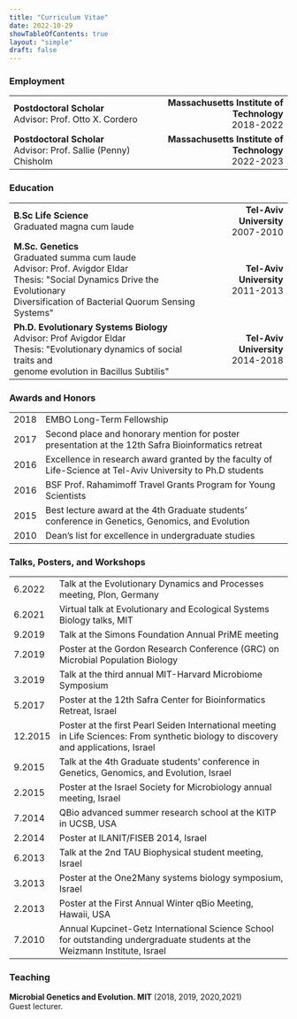 ```yaml
---
title: "Curriculum Vitae"
date: 2022-10-29
showTableOfContents: true
layout: "simple"
draft: false
---
```


### Employment
|||
|:---|---:|
|**Postdoctoral Scholar**</br>Advisor: Prof. Otto X. Cordero|**Massachusetts Institute of Technology**</br>2018-2022|
|**Postdoctoral Scholar**</br>Advisor: Prof. Sallie (Penny) Chisholm|**Massachusetts Institute of Technology**</br>2022-2023|

### Education
|||
|:---|---:|
|**B.Sc Life Science**</br>Graduated magna cum laude|**Tel-Aviv University**</br>2007-2010|
|**M.Sc. Genetics**</br>Graduated summa cum laude</br>Advisor: Prof. Avigdor Eldar</br>Thesis: "Social Dynamics Drive the Evolutionary</br>Diversification of Bacterial Quorum Sensing Systems"|**Tel-Aviv University**</br>2011-2013|
|**Ph.D. Evolutionary Systems Biology**</br>Advisor: Prof Avigdor Eldar</br>Thesis: "Evolutionary dynamics of social traits and</br>genome evolution in Bacillus Subtilis"|**Tel-Aviv University**</br>2014-2018|

### Awards and Honors
|||
|:---|:---|
|2018|EMBO Long-Term Fellowship|
|2017|Second place and honorary mention for poster presentation at the 12th Safra Bioinformatics retreat|
|2016|Excellence in research award granted by the faculty of Life-Science at Tel-Aviv University to Ph.D students|
|2016|BSF Prof. Rahamimoff Travel Grants Program for Young Scientists|
|2015|Best lecture award at the 4th Graduate students’ conference in Genetics, Genomics, and Evolution|
|2010|Dean’s list for excellence in undergraduate studies|

### Talks, Posters, and Workshops
|||
|:---|:---|
|6.2022|Talk at the Evolutionary Dynamics and Processes meeting, Plon, Germany|
|6.2021|Virtual talk at Evolutionary and Ecological Systems Biology talks, MIT|
|9.2019|Talk at the Simons Foundation Annual PriME meeting|
|7.2019|Poster at the Gordon Research Conference (GRC) on Microbial Population Biology|
|3.2019|Talk at the third annual MIT-Harvard Microbiome Symposium|
|5.2017|Poster at the 12th Safra Center for Bioinformatics Retreat, Israel|
|12.2015|Poster at the first Pearl Seiden International meeting in Life Sciences: From synthetic biology to discovery and applications, Israel|
|9.2015|Talk at the 4th Graduate students’ conference in Genetics, Genomics, and Evolution, Israel|
|2.2015|Poster at the Israel Society for Microbiology annual meeting, Israel|
|7.2014|QBio advanced summer research school at the KITP in UCSB, USA|
|2.2014|Poster at ILANIT/FISEB 2014, Israel|
|6.2013|Talk at the 2nd TAU Biophysical student meeting, Israel|
|3.2013|Poster at the One2Many systems biology symposium, Israel|
|2.2013|Poster at the First Annual Winter qBio Meeting, Hawaii, USA|
|7.2010|Annual Kupcinet-Getz International Science School for outstanding undergraduate students at the Weizmann Institute, Israel|

### Teaching
**Microbial Genetics and Evolution. MIT** (2018, 2019, 2020,2021)\
Guest lecturer.
